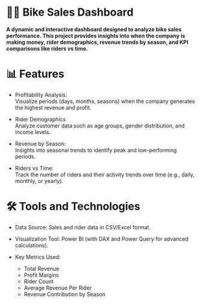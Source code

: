 
# 🚴‍♂️ Bike Sales Dashboard
#### A dynamic and interactive dashboard designed to analyze bike sales performance. This project provides insights into when the company is making money, rider demographics, revenue trends by season, and KPI comparisons like riders vs time.

# 📊 Features

- Profitability Analysis:<br>
Visualize periods (days, months, seasons) when the company generates the highest revenue and profit.

- Rider Demographics<br>
Analyze customer data such as age groups, gender distribution, and income levels.

- Revenue by Season:<br>
Insights into seasonal trends to identify peak and low-performing periods.

- Riders vs Time:<br>
Track the number of riders and their activity trends over time (e.g., daily, monthly, or yearly).



# 🛠️ Tools and Technologies
- Data Source:
Sales and rider data in CSV/Excel format.

- Visualization Tool:
Power BI (with DAX and Power Query for advanced calculations).

- Key Metrics Used:
  * Total Revenue
  * Profit Margins
  * Rider Count
  * Average Revenue Per Rider
  * Revenue Contribution by Season

